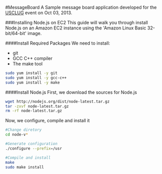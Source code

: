 #MessageBoard
A Sample message board application developed for the [USCLUG](http://usclug.deterlab.net/) event on Oct 03, 2013.

###Installing  Node.js on EC2
This guide will walk you through install Node.js on an Amazon EC2 instance using the 'Amazon Linux Basic 32-bit/64-bit' image.

####Install Required Packages
We need to install:
  + git
  + GCC C++ compiler
  + The make tool  

```bash
sudo yum install -y git
sudo yum install -y gcc-c++
sudo yum install -y make
```

####Install Node.js
First, we download the sources for Node.js
```bash
wget http://nodejs.org/dist/node-latest.tar.gz
tar -zxvf node-latest.tar.gz
rm -rf node-latest.tar.gz
```

Now, we configure, compile and install it
```bash
#Change diretory
cd node-v*

#Generate configuration
./configure --prefix=/usr

#Compile and install
make
sudo make install
```
